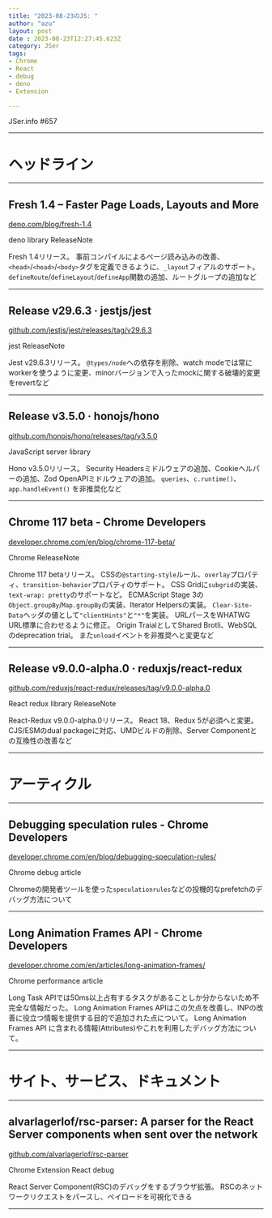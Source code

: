 ```yaml
---
title: "2023-08-23のJS: "
author: "azu"
layout: post
date : 2023-08-23T12:27:45.623Z
category: JSer
tags:
- Chrome
- React
- debug
- deno
- Extension

---
```


JSer.info #657

----

<h1 class="site-genre">ヘッドライン</h1>

----

## Fresh 1.4 – Faster Page Loads, Layouts and More
[deno.com/blog/fresh-1.4](https://deno.com/blog/fresh-1.4 "Fresh 1.4 – Faster Page Loads, Layouts and More")
<p class="jser-tags jser-tag-icon"><span class="jser-tag">deno</span> <span class="jser-tag">library</span> <span class="jser-tag">ReleaseNote</span></p>

Fresh 1.4リリース。
事前コンパイルによるページ読み込みの改善、`<head>`/`<head>`/`<body>`タグを定義できるように、`_layout`フィアルのサポート。
`defineRoute`/`defineLayout`/`defineApp`関数の追加、ルートグループの追加など


----

## Release v29.6.3 · jestjs/jest
[github.com/jestjs/jest/releases/tag/v29.6.3](https://github.com/jestjs/jest/releases/tag/v29.6.3 "Release v29.6.3 · jestjs/jest")
<p class="jser-tags jser-tag-icon"><span class="jser-tag">jest</span> <span class="jser-tag">ReleaseNote</span></p>

Jest v29.6.3リリース。
`@types/node`への依存を削除、watch modeでは常にworkerを使うように変更、minorバージョンで入ったmockに関する破壊的変更をrevertなど


----

## Release v3.5.0 · honojs/hono
[github.com/honojs/hono/releases/tag/v3.5.0](https://github.com/honojs/hono/releases/tag/v3.5.0 "Release v3.5.0 · honojs/hono")
<p class="jser-tags jser-tag-icon"><span class="jser-tag">JavaScript</span> <span class="jser-tag">server</span> <span class="jser-tag">library</span></p>

Hono v3.5.0リリース。
Security Headersミドルウェアの追加、Cookieヘルパーの追加、Zod OpenAPIミドルウェアの追加。
`queries`、`c.runtime()`、`app.handleEvent()` を非推奨化など


----

## Chrome 117 beta - Chrome Developers
[developer.chrome.com/en/blog/chrome-117-beta/](https://developer.chrome.com/en/blog/chrome-117-beta/ "Chrome 117 beta - Chrome Developers")
<p class="jser-tags jser-tag-icon"><span class="jser-tag">Chrome</span> <span class="jser-tag">ReleaseNote</span></p>

Chrome 117 betaリリース。
CSSの`@starting-style`ルール、`overlay`プロパティ、`transition-behavior`プロパティのサポート。
CSS Gridに`subgrid`の実装、`text-wrap: pretty`のサポートなど。
ECMAScript Stage 3の`Object.groupBy`/`Map.groupBy`の実装、Iterator Helpersの実装。
`Clear-Site-Data`ヘッダの値として`"clientHints"`と`"*"`を実装。
URLパースをWHATWG URL標準に合わせるように修正。
Origin TraialとしてShared Brotli、WebSQLのdeprecation trial。
また`unload`イベントを非推奨へと変更など


----

## Release v9.0.0-alpha.0 · reduxjs/react-redux
[github.com/reduxjs/react-redux/releases/tag/v9.0.0-alpha.0](https://github.com/reduxjs/react-redux/releases/tag/v9.0.0-alpha.0 "Release v9.0.0-alpha.0 · reduxjs/react-redux")
<p class="jser-tags jser-tag-icon"><span class="jser-tag">React</span> <span class="jser-tag">redux</span> <span class="jser-tag">library</span> <span class="jser-tag">ReleaseNote</span></p>

React-Redux v9.0.0-alpha.0リリース。
React 18、Redux 5が必須へと変更。
CJS/ESMのdual packageに対応、UMDビルドの削除、Server Componentとの互換性の改善など


----
<h1 class="site-genre">アーティクル</h1>

----

## Debugging speculation rules - Chrome Developers
[developer.chrome.com/en/blog/debugging-speculation-rules/](https://developer.chrome.com/en/blog/debugging-speculation-rules/ "Debugging speculation rules - Chrome Developers")
<p class="jser-tags jser-tag-icon"><span class="jser-tag">Chrome</span> <span class="jser-tag">debug</span> <span class="jser-tag">article</span></p>

Chromeの開発者ツールを使った`speculationrules`などの投機的なprefetchのデバッグ方法について


----

## Long Animation Frames API - Chrome Developers
[developer.chrome.com/en/articles/long-animation-frames/](https://developer.chrome.com/en/articles/long-animation-frames/ "Long Animation Frames API - Chrome Developers")
<p class="jser-tags jser-tag-icon"><span class="jser-tag">Chrome</span> <span class="jser-tag">performance</span> <span class="jser-tag">article</span></p>

Long Task APIでは50ms以上占有するタスクがあることしか分からないため不完全な情報だった。
Long Animation Frames APIはこの欠点を改善し、INPの改善に役立つ情報を提供する目的で追加された点について。
Long Animation Frames API に含まれる情報(Attributes)やこれを利用したデバッグ方法について。


----
<h1 class="site-genre">サイト、サービス、ドキュメント</h1>

----

## alvarlagerlof/rsc-parser: A parser for the React Server components when sent over the network
[github.com/alvarlagerlof/rsc-parser](https://github.com/alvarlagerlof/rsc-parser "alvarlagerlof/rsc-parser: A parser for the React Server components when sent over the network")
<p class="jser-tags jser-tag-icon"><span class="jser-tag">Chrome</span> <span class="jser-tag">Extension</span> <span class="jser-tag">React</span> <span class="jser-tag">debug</span></p>

React Server Component(RSC)のデバッグをするブラウザ拡張。
RSCのネットワークリクエストをパースし、ペイロードを可視化できる


----
